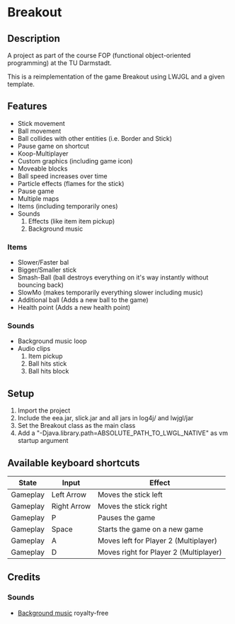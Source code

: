 # Breakout

## Description

A project as part of the course FOP (functional object-oriented programming) at the TU Darmstadt.

This is a reimplementation of the game Breakout using LWJGL and a given template.

## Features

* Stick movement
* Ball movement
* Ball collides with other entities (i.e. Border and Stick)
* Pause game on shortcut
* Koop-Multiplayer
* Custom graphics (including game icon)
* Moveable blocks
* Ball speed increases over time
* Particle effects (flames for the stick)
* Pause game
* Multiple maps
* Items (including temporarily ones)
* Sounds
    1. Effects (like item item pickup)
    2. Background music

### Items

* Slower/Faster bal
* Bigger/Smaller stick
* Smash-Ball (ball destroys everything on it's way instantly without bouncing back)
* SlowMo (makes temporarily everything slower including music)
* Additional ball (Adds a new ball to the game)
* Health point (Adds a new health point)

### Sounds

* Background music loop
* Audio clips
    1. Item pickup
    2. Ball hits stick
    3. Ball hits block

## Setup

1. Import the project
2. Include the eea.jar, slick.jar and all jars in log4j/ and lwjgl/jar
3. Set the Breakout class as the main class
4. Add a "-Djava.library.path=ABSOLUTE_PATH_TO_LWGL_NATIVE" as vm startup argument

## Available keyboard shortcuts

| State | Input | Effect |
| --- | ---|---|
| Gameplay | Left Arrow | Moves the stick left |
| Gameplay | Right Arrow | Moves the stick right |
| Gameplay | P | Pauses the game |
| Gameplay | Space | Starts the game on a new game |
| Gameplay | A | Moves left for Player 2 (Multiplayer) |
| Gameplay | D | Moves right for Player 2 (Multiplayer) |

## Credits

### Sounds

* [Background music](https://www.looperman.com/loops/detail/93477/drums-and-rust-by-flsouto-free-170bpm-industrial-drum-loop)
royalty-free
